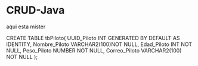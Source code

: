# CRUD-Java
aqui esta mister


CREATE TABLE tbPiloto(
UUID_Piloto INT GENERATED BY DEFAULT AS IDENTITY,
Nombre_Piloto VARCHAR2(100)NOT NULL,
Edad_Piloto INT NOT NULL,
Peso_Piloto NUMBER NOT NULL,
Correo_Piloto VARCHAR2(100) NOT NULL
);
